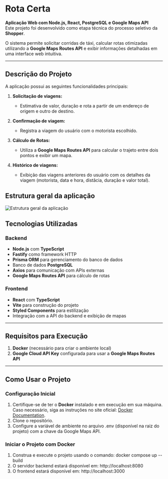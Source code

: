 # Rota Certa  
**Aplicação Web com Node.js, React, PostgreSQL e Google Maps API**  
Este projeto foi desenvolvido como etapa técnica do processo seletivo da **Shopper**.  

O sistema permite solicitar corridas de táxi, calcular rotas otimizadas utilizando a **Google Maps Routes API** e exibir informações detalhadas em uma interface web intuitiva.  

---

## **Descrição do Projeto**  

A aplicação possui as seguintes funcionalidades principais:  

1. **Solicitação de viagens:**  
   - Estimativa de valor, duração e rota a partir de um endereço de origem e outro de destino.  

2. **Confirmação de viagem:**  
   - Registra a viagem do usuário com o motorista escolhido.  

3. **Cálculo de Rotas:**  
   - Utiliza a **Google Maps Routes API** para calcular o trajeto entre dois pontos e exibir um mapa.  

4. **Histórico de viagens:**  
   - Exibição das viagens anteriores do usuário com os detalhes da viagem (motorista, data e hora, distâcia, duração e valor total).  


## **Estrutura geral da aplicação**  

![Estrutura geral da aplicação](https://github.com/user-attachments/assets/12b41ae4-32fd-47e2-9181-13bfd4b009d8)

## **Tecnologias Utilizadas**  

### **Backend**  
- **Node.js** com **TypeScript**  
- **Fastify** como framework HTTP  
- **Prisma ORM** para gerenciamento do banco de dados  
- Banco de dados **PostgreSQL**  
- **Axios** para comunicação com APIs externas  
- **Google Maps Routes API** para cálculo de rotas  

### **Frontend**  
- **React** com **TypeScript**  
- **Vite** para construção do projeto  
- **Styled Components** para estilização  
- Integração com a API do backend e exibição de mapas  

---

## **Requisitos para Execução**  

1. **Docker** (necessário para criar o ambiente local)  
2. **Google Cloud API Key** configurada para usar a **Google Maps Routes API**  

---

## **Como Usar o Projeto**  

### **Configuração Inicial**  
1. Certifique-se de ter o **Docker** instalado e em execução em sua máquina. Caso necessário, siga as instruções no site oficial: [Docker Documentation](https://docs.docker.com/).  
2. Clone o repositório.
3. Configure a variável de ambiente no arquivo .env (disponível na raiz do projeto) com a chave da Google Maps API.

### **Iniciar o Projeto com Docker**
1. Construa e execute o projeto usando o comando: docker compose up --build
2. O servidor backend estará disponível em: http://localhost:8080
3. O frontend estará disponível em: http://localhost:3000

